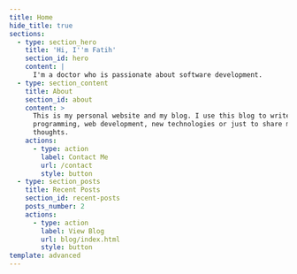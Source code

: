```yaml
---
title: Home
hide_title: true
sections:
  - type: section_hero
    title: 'Hi, I''m Fatih'
    section_id: hero
    content: |
      I'm a doctor who is passionate about software development.
  - type: section_content
    title: About
    section_id: about
    content: >
      This is my personal website and my blog. I use this blog to write about
      programming, web development, new technologies or just to share my
      thoughts.
    actions:
      - type: action
        label: Contact Me
        url: /contact
        style: button
  - type: section_posts
    title: Recent Posts
    section_id: recent-posts
    posts_number: 2
    actions:
      - type: action
        label: View Blog
        url: blog/index.html
        style: button
template: advanced
---
```

